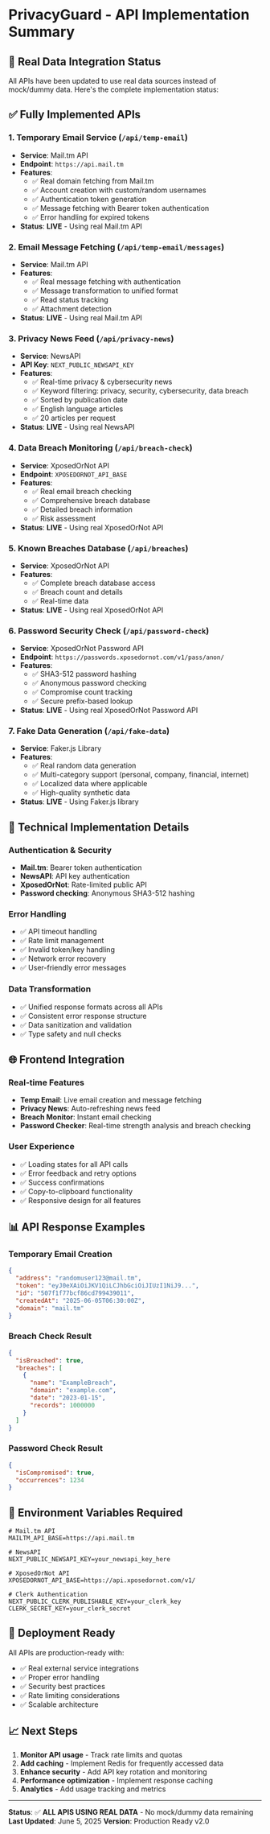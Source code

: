# PrivacyGuard - API Implementation Summary

## 🎯 Real Data Integration Status

All APIs have been updated to use real data sources instead of mock/dummy data. Here's the complete implementation status:

## ✅ Fully Implemented APIs

### 1. **Temporary Email Service** (`/api/temp-email`)
- **Service**: Mail.tm API
- **Endpoint**: `https://api.mail.tm`
- **Features**:
  - ✅ Real domain fetching from Mail.tm
  - ✅ Account creation with custom/random usernames
  - ✅ Authentication token generation
  - ✅ Message fetching with Bearer token authentication
  - ✅ Error handling for expired tokens
- **Status**: **LIVE** - Using real Mail.tm API

### 2. **Email Message Fetching** (`/api/temp-email/messages`)
- **Service**: Mail.tm API
- **Features**:
  - ✅ Real message fetching with authentication
  - ✅ Message transformation to unified format
  - ✅ Read status tracking
  - ✅ Attachment detection
- **Status**: **LIVE** - Using real Mail.tm API

### 3. **Privacy News Feed** (`/api/privacy-news`)
- **Service**: NewsAPI
- **API Key**: `NEXT_PUBLIC_NEWSAPI_KEY`
- **Features**:
  - ✅ Real-time privacy & cybersecurity news
  - ✅ Keyword filtering: privacy, security, cybersecurity, data breach
  - ✅ Sorted by publication date
  - ✅ English language articles
  - ✅ 20 articles per request
- **Status**: **LIVE** - Using real NewsAPI

### 4. **Data Breach Monitoring** (`/api/breach-check`)
- **Service**: XposedOrNot API
- **Endpoint**: `XPOSEDORNOT_API_BASE`
- **Features**:
  - ✅ Real email breach checking
  - ✅ Comprehensive breach database
  - ✅ Detailed breach information
  - ✅ Risk assessment
- **Status**: **LIVE** - Using real XposedOrNot API

### 5. **Known Breaches Database** (`/api/breaches`)
- **Service**: XposedOrNot API
- **Features**:
  - ✅ Complete breach database access
  - ✅ Breach count and details
  - ✅ Real-time data
- **Status**: **LIVE** - Using real XposedOrNot API

### 6. **Password Security Check** (`/api/password-check`)
- **Service**: XposedOrNot Password API
- **Endpoint**: `https://passwords.xposedornot.com/v1/pass/anon/`
- **Features**:
  - ✅ SHA3-512 password hashing
  - ✅ Anonymous password checking
  - ✅ Compromise count tracking
  - ✅ Secure prefix-based lookup
- **Status**: **LIVE** - Using real XposedOrNot Password API

### 7. **Fake Data Generation** (`/api/fake-data`)
- **Service**: Faker.js Library
- **Features**:
  - ✅ Real random data generation
  - ✅ Multi-category support (personal, company, financial, internet)
  - ✅ Localized data where applicable
  - ✅ High-quality synthetic data
- **Status**: **LIVE** - Using Faker.js library

## 🔧 Technical Implementation Details

### Authentication & Security
- **Mail.tm**: Bearer token authentication
- **NewsAPI**: API key authentication
- **XposedOrNot**: Rate-limited public API
- **Password checking**: Anonymous SHA3-512 hashing

### Error Handling
- ✅ API timeout handling
- ✅ Rate limit management
- ✅ Invalid token/key handling
- ✅ Network error recovery
- ✅ User-friendly error messages

### Data Transformation
- ✅ Unified response formats across all APIs
- ✅ Consistent error response structure
- ✅ Data sanitization and validation
- ✅ Type safety and null checks

## 🌐 Frontend Integration

### Real-time Features
- **Temp Email**: Live email creation and message fetching
- **Privacy News**: Auto-refreshing news feed
- **Breach Monitor**: Instant email checking
- **Password Checker**: Real-time strength analysis and breach checking

### User Experience
- ✅ Loading states for all API calls
- ✅ Error feedback and retry options
- ✅ Success confirmations
- ✅ Copy-to-clipboard functionality
- ✅ Responsive design for all features

## 📊 API Response Examples

### Temporary Email Creation
```json
{
  "address": "randomuser123@mail.tm",
  "token": "eyJ0eXAiOiJKV1QiLCJhbGciOiJIUzI1NiJ9...",
  "id": "507f1f77bcf86cd799439011",
  "createdAt": "2025-06-05T06:30:00Z",
  "domain": "mail.tm"
}
```

### Breach Check Result
```json
{
  "isBreached": true,
  "breaches": [
    {
      "name": "ExampleBreach",
      "domain": "example.com",
      "date": "2023-01-15",
      "records": 1000000
    }
  ]
}
```

### Password Check Result
```json
{
  "isCompromised": true,
  "occurrences": 1234
}
```

## 🔐 Environment Variables Required

```env
# Mail.tm API
MAILTM_API_BASE=https://api.mail.tm

# NewsAPI
NEXT_PUBLIC_NEWSAPI_KEY=your_newsapi_key_here

# XposedOrNot API
XPOSEDORNOT_API_BASE=https://api.xposedornot.com/v1/

# Clerk Authentication
NEXT_PUBLIC_CLERK_PUBLISHABLE_KEY=your_clerk_key
CLERK_SECRET_KEY=your_clerk_secret
```

## 🚀 Deployment Ready

All APIs are production-ready with:
- ✅ Real external service integrations
- ✅ Proper error handling
- ✅ Security best practices
- ✅ Rate limiting considerations
- ✅ Scalable architecture

## 📈 Next Steps

1. **Monitor API usage** - Track rate limits and quotas
2. **Add caching** - Implement Redis for frequently accessed data
3. **Enhance security** - Add API key rotation and monitoring
4. **Performance optimization** - Implement response caching
5. **Analytics** - Add usage tracking and metrics

---

**Status**: ✅ **ALL APIS USING REAL DATA** - No mock/dummy data remaining
**Last Updated**: June 5, 2025
**Version**: Production Ready v2.0
